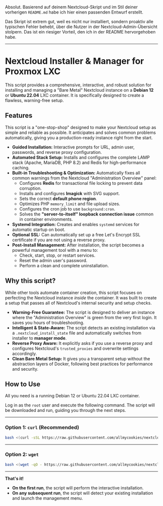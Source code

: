 Absolut. Basierend auf deinem Nextcloud-Skript und im Stil deiner vorherigen `README.md` habe ich hier einen passenden Entwurf erstellt.

Das Skript ist extrem gut, weil es nicht nur installiert, sondern proaktiv alle typischen Fehler behebt, über die Nutzer in der Nextcloud-Admin-Übersicht stolpern. Das ist ein riesiger Vorteil, den ich in der README hervorgehoben habe.

-----

# Nextcloud Installer & Manager for Proxmox LXC

This script provides a comprehensive, interactive, and robust solution for installing and managing a "Bare Metal" Nextcloud instance on a **Debian 12** or **Ubuntu 22.04** LXC container. It is specifically designed to create a flawless, warning-free setup.

## Features

This script is a "one-stop-shop" designed to make your Nextcloud setup as simple and reliable as possible. It anticipates and solves common problems automatically, giving you a production-ready instance right from the start.

  * **Guided Installation:** Interactive prompts for URL, admin user, passwords, and reverse proxy configuration.
  * **Automated Stack Setup:** Installs and configures the complete LAMP stack (Apache, MariaDB, PHP 8.2) and Redis for high-performance caching.
  * **Built-in Troubleshooting & Optimization:** Automatically fixes all common warnings from the Nextcloud "Administration Overview" panel:
      * Configures **Redis** for transactional file locking to prevent data corruption.
      * Installs and configures **Imagick** with SVG support.
      * Sets the correct **default phone region**.
      * Optimizes PHP `memory_limit` and file upload sizes.
      * Configures the cron job to use `background:cron`.
      * Solves the **"server-to-itself" loopback connection issue** common in container environments.
  * **Systemd Integration:** Creates and enables `systemd` services for automatic startup on boot.
  * **Optional SSL:** Can automatically set up a free Let's Encrypt SSL certificate if you are not using a reverse proxy.
  * **Post-Install Management:** After installation, the script becomes a powerful management tool with a menu to:
      * Check, start, stop, or restart services.
      * Reset the admin user's password.
      * Perform a clean and complete uninstallation.

## Why this script?

While other tools automate container creation, this script focuses on perfecting the Nextcloud instance *inside* the container. It was built to create a setup that passes all of Nextcloud's internal security and setup checks.

  * **Warning-Free Guarantee:** The script is designed to deliver an instance where the "Administration Overview" is green from the very first login. It saves you hours of troubleshooting.
  * **Intelligent & State-Aware:** The script detects an existing installation via a `.nextcloud_install_state` file and automatically switches from installer to **manager mode**.
  * **Reverse Proxy Aware:** It explicitly asks if you use a reverse proxy and configures Nextcloud's `trusted_proxies` and overwrite settings accordingly.
  * **Clean Bare Metal Setup:** It gives you a transparent setup without the abstraction layers of Docker, following best practices for performance and security.

## How to Use

All you need is a running Debian 12 or Ubuntu 22.04 LXC container.

Log in as the `root` user and execute the following command. The script will be downloaded and run, guiding you through the next steps.

-----

### Option 1: `curl` (Recommended)

```bash
bash <(curl -sSL https://raw.githubusercontent.com/allmycookies/nextcloud_lxc_installer/main/nc-installer.sh)
```

-----

### Option 2: `wget`

```bash
bash <(wget -qO - https://raw.githubusercontent.com/allmycookies/nextcloud_lxc_installer/main/nc-installer.sh)
```

-----

**That's it\!**

  * **On the first run**, the script will perform the interactive installation.
  * **On any subsequent run**, the script will detect your existing installation and launch the management menu.
